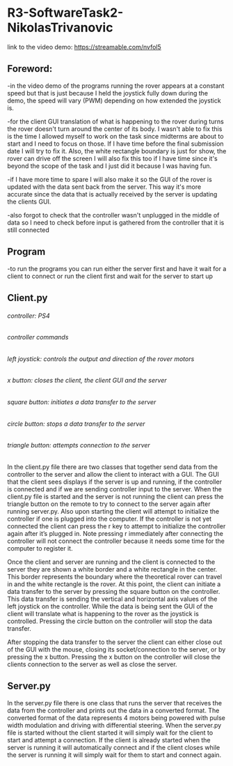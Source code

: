 # R3-SoftwareTask2-NikolasTrivanovic

link to the video demo: https://streamable.com/nvfol5

## Foreword: 

-in the video demo of the programs running the rover appears at a constant speed but that is just because I held the joystick fully down during the demo, the speed will vary (PWM) depending on how extended the joystick is. 

-for the client GUI translation of what is happening to the rover during turns the rover doesn't turn around the center of its body. I wasn't able to fix this is the time I allowed myself to work on the task since midterms are about to start and I need to focus on those. If I have time before the final submission date I will try to fix it. Also, the white rectangle boundary is just for show, the rover can drive off the screen I will also fix this too if I have time since it's beyond the scope of the task and I just did it because I was having fun.

-if I have more time to spare I will also make it so the GUI of the rover is updated with the data sent back from the server. This way it's more accurate since the data that is actually received by the server is updating the clients GUI.

-also forgot to check that the controller wasn't unplugged in the middle of data so I need to check before input is gathered from the controller that it is still connected

## Program

-to run the programs you can run either the server first and have it wait for a client to connect or run the client first and wait for the server to start up

## Client.py

###### controller: PS4

###### controller commands

###### left joystick: controls the output and direction of the rover motors

###### x button: closes the client, the client GUI and the server

###### square button: initiates a data transfer to the server

###### circle button: stops a data transfer to the server

###### triangle button: attempts connection to the server


In the client.py file there are two classes that together send data from the controller to the server and allow the client to interact with a GUI. The GUI that the client sees displays if the server is up and running, if the controller is connected and if we are sending controller input to the server. When the client.py file is started and the server is not running the client can press the triangle button on the remote to try to connect to the server again after running server.py. Also upon starting the client will attempt to initialize the controller if one is plugged into the computer. If the controller is not yet connected the client can press the r key to attempt to initialize the controller again after it’s plugged in. Note pressing r immediately after connecting the controller will not connect the controller because it needs some time for the computer to register it. 

Once the client and server are running and the client is connected to the server they are shown a white border and a white rectangle in the center. This border represents the boundary where the theoretical rover can travel in and the white rectangle is the rover. At this point, the client can initiate a data transfer to the server by pressing the square button on the controller. This data transfer is sending the vertical and horizontal axis values of the left joystick on the controller. While the data is being sent the GUI of the client will translate what is happening to the rover as the joystick is controlled. Pressing the circle button on the controller will stop the data transfer.

After stopping the data transfer to the server the client can either close out of the GUI with the mouse, closing its socket/connection to the server, or by pressing the x button. Pressing the x button on the controller will close the clients connection to the server as well as close the server.

## Server.py

In the server.py file there is one class that runs the server that receives the data from the controller and prints out the data in a converted format. The converted format of the data represents 4 motors being powered with pulse width modulation and driving with differential steering. When the server.py file is started without the client started it will simply wait for the client to start and attempt a connection. If the client is already started when the server is running it will automatically connect and if the client closes while the server is running it will simply wait for them to start and connect again.


